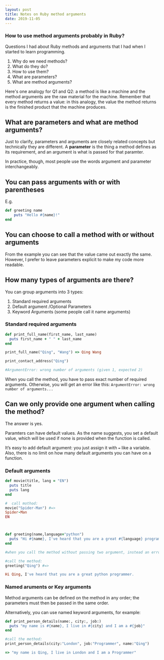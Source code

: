 ```yaml
---
layout: post
title: Notes on Ruby method arguments
date: 2019-11-05
---
```

### How to use method arguments probably in Ruby?

Questions I had about Ruby methods and arguments that I had when I started to
learn programming.

1. Why do we need methods? 
2. What do they do? 
3. How to use them?
4. What are parameters?
5. What are method arguments?

Here's one analogy for Q1 and Q2: a method is like a machine and the method
arguments are the raw material for the machine. Remember that every method
returns a value: in this analogy, the value the method returns is the finished
product that the machine produces.

## What are parameters and what are method arguments? 

Just to clarify, parameters and arguments are closely related concepts but
technically they are different. A **parameter** is the thing a method defines
as its requirement, and an argument is what is passed for that paramter.

In practice, though, most people use the words argument and parameter
interchangeably. 

## You can pass arguments with or with parentheses

E.g.

```ruby
def greeting name
	puts "Hello #{name}!"
end
```

## You can choose to call a method with or without arguments

From the example you can see that the value came out exactly the same.
However, I prefer to leave parameters explicit to make my code more readable.

## How many types of arguments are there?

You can group arguments into 3 types:

1. Standard required arguments
2. Default argument /Optional Parameters 
3. Keyword Arguments (some people call it name arguments)

### Standard required arguments

```ruby
def print_full_name(first_name, last_name)
  puts first_name + " " + last_name
end

print_full_name("Qing", "Wang") => Qing Wang

print_contact_address("Qing")

#ArgumentError: wrong number of arguments (given 1, expected 2)
```

When you call the method, you have to pass exact number of required arguments.
Otherwise, you will get an error like this: `ArgumentError: wrong number of
arguments...`

## Can we only provide one argument when calling the method?

The answer is yes.

Paramters can have default values. As the name suggests, you set a default
value, which will be used if none is provided when the function is called.

It’s easy to add default argument: you just assign it with `=` like a
variable. Also, there is no limit on how many default arguments you can have on a function.

### Default arguments

```ruby
def movie(title, lang = "EN")
  puts title
  puts lang
end

#  call mothod:
movie("Spider-Man") #=> 
Spider-Man
EN



def greeting(name,language="python")
  puts "Hi #{name}, I've heard that you are a great #{language} programmer"
end

#when you call the method without passing two argument, instead an error we got the default value "pathon"

#call the method:
greeting("Qing") #=>

Hi Qing, I've heard that you are a great python programmer.
```

### Named aruments or Key arguments

Method arguments can be defined on the method in any order; the parameters
must then be passed in the same order.

Alternatively, you can use named keyword arguments, for example:

```ruby
def print_person_details(name:, city:, job:)
  puts "my name is #{name}, I live in #{city} and I am a #{job}"
end

#call the method:
print_person_details(city:"London", job:"Programmer", name:"Qing")

=> "my name is Qing, I live in London and I am a Programmer"
```
